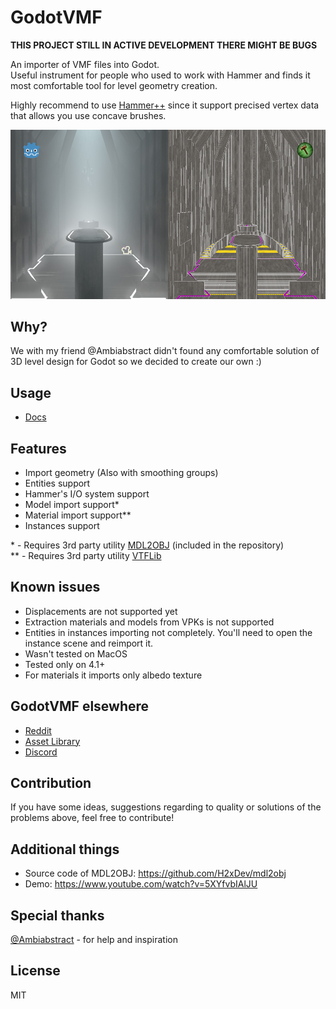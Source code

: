 # GodotVMF
**THIS PROJECT STILL IN ACTIVE DEVELOPMENT THERE MIGHT BE BUGS**  
  
An importer of VMF files into Godot.  
Useful instrument for people who used to work with Hammer and finds it most comfortable tool for level geometry creation.  
  
Highly recommend to use [Hammer++](https://ficool2.github.io/HammerPlusPlus-Website/) since it support precised vertex data that allows you use concave brushes.

![Example](assets/example.jpg)

## Why?
We with my friend @Ambiabstract didn't found any comfortable solution of 3D level design for Godot so we decided to create our own :)

## Usage
- [Docs](docs/readme.md)

## Features
- Import geometry (Also with smoothing groups)
- Entities support
- Hammer's I/O  system support
- Model import support*
- Material import support**
- Instances support

\* - Requires 3rd party utility [MDL2OBJ](/mdl2obj) (included in the repository)  
\** - Requires 3rd party utility [VTFLib](https://nemstools.github.io/subpages/Comments/VTFLib_v1.3.2_Full.html)

## Known issues
- Displacements are not supported yet
- Extraction materials and models from VPKs is not supported
- Entities in instances importing not completely. You'll need to open the instance scene and reimport it.
- Wasn't tested on MacOS
- Tested only on 4.1+
- For materials it imports only albedo texture

## GodotVMF elsewhere
* [Reddit](https://www.reddit.com/r/godot/comments/1ax4b7h/godotvmf_use_valve_hammer_editor_for_level/)
* [Asset Library](https://godotengine.org/asset-library/asset/2605)
* [Discord](https://discord.gg/VTmDjUuP)

## Contribution
If you have some ideas, suggestions regarding to quality or solutions of the problems above, feel free to contribute!

## Additional things
- Source code of MDL2OBJ: https://github.com/H2xDev/mdl2obj
- Demo: https://www.youtube.com/watch?v=5XYfvbIAlJU

## Special thanks
[@Ambiabstract](https://github.com/Ambiabstract) - for help and inspiration

## License
MIT
